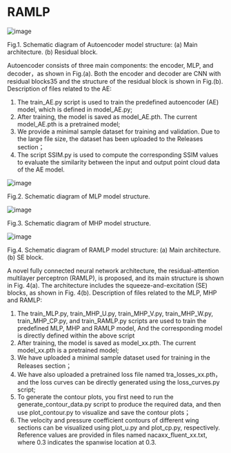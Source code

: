 # RAMLP
![image](https://github.com/user-attachments/assets/fdf4ad1d-2d23-435b-93f7-2ecc0874e0bb)

Fig.1. Schematic diagram of Autoencoder model structure: (a) Main architecture. (b) Residual block.

Autoencoder consists of three main components: the encoder, MLP, and decoder，as shown in Fig.(a).
Both the encoder and decoder are CNN with residual blocks35 and the structure of the residual block is shown in Fig.(b).
Description of files related to the AE:
1. The train_AE.py script is used to train the predefined autoencoder (AE) model, which is defined in model_AE.py;
2. After training, the model is saved as model_AE.pth. The current model_AE.pth is a pretrained model;
3. We provide a minimal sample dataset for training and validation. Due to the large file size, the dataset has been uploaded to the Releases section；
4. The script SSIM.py is used to compute the corresponding SSIM values to evaluate the similarity between the input and output point cloud data of the AE model.
   
![image](https://github.com/user-attachments/assets/70378273-592a-4d31-aa5d-18d74be7d30d)

Fig.2. Schematic diagram of MLP model structure.

![image](https://github.com/user-attachments/assets/791e8993-fbd8-4b2f-a622-dbf76db296cc)

Fig.3. Schematic diagram of MHP model structure.

![image](https://github.com/user-attachments/assets/d6b4d755-c3b3-42de-86c2-298fa581d9e5)

Fig.4. Schematic diagram of RAMLP model structure: (a) Main architecture. (b) SE block.

A novel fully connected neural network architecture, the residual-attention multilayer perceptron (RAMLP), is proposed, and its main structure is shown in Fig. 4(a). The architecture includes the squeeze-and-excitation (SE) blocks, as shown in Fig. 4(b). 
Description of files related to the MLP, MHP and RAMLP:
1. The train_MLP.py, train_MHP_U.py, train_MHP_V.py, train_MHP_W.py, train_MHP_CP.py, and train_RAMLP.py scripts are used to train the predefined MLP, MHP and RAMLP model, And the corresponding model is directly defined within the above script
2. After training, the model is saved as model_xx.pth. The current model_xx.pth is a pretrained model;
3. We have uploaded a minimal sample dataset used for training in the Releases section；
4. We have also uploaded a pretrained loss file named tra_losses_xx.pth，and the loss curves can be directly generated using the loss_curves.py script;
5. To generate the contour plots, you first need to run the generate_contour_data.py script to produce the required data, and then use plot_contour.py to visualize and save the contour plots；
6. The velocity and pressure coefficient contours of different wing sections can be visualized using plot_u.py and plot_cp.py, respectively. Reference values are provided in files named nacaxx_fluent_xx.txt, where 0.3 indicates the spanwise location at 0.3.

